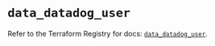 # `data_datadog_user`

Refer to the Terraform Registry for docs: [`data_datadog_user`](https://registry.terraform.io/providers/datadog/datadog/3.54.0/docs/data-sources/user).
